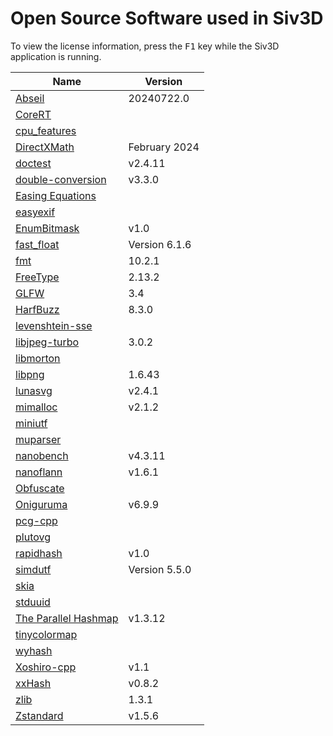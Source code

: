 # Open Source Software used in Siv3D

To view the license information, press the <kbd>F1</kbd> key while the Siv3D application is running.

Name | Version
--- | ---
[Abseil](https://github.com/abseil/abseil-cpp) | 20240722.0
[CoreRT](https://github.com/dotnet/corert) | 
[cpu_features](https://github.com/google/cpu_features) | 
[DirectXMath](https://github.com/microsoft/DirectXMath) | February 2024
[doctest](https://github.com/doctest/doctest) | v2.4.11
[double-conversion](https://github.com/google/double-conversion) | v3.3.0
[Easing Equations](http://robertpenner.com/easing/) | 
[easyexif](https://github.com/mayanklahiri/easyexif) | 
[EnumBitmask](https://github.com/Reputeless/EnumBitmask) | v1.0
[fast_float](https://github.com/fastfloat/fast_float) | Version 6.1.6
[fmt](https://github.com/fmtlib/fmt) | 10.2.1
[FreeType](https://www.freetype.org/) | 2.13.2
[GLFW](https://github.com/glfw/glfw) | 3.4
[HarfBuzz](https://github.com/harfbuzz/harfbuzz) | 8.3.0
[levenshtein-sse](https://github.com/addaleax/levenshtein-sse) | 
[libjpeg-turbo](https://github.com/libjpeg-turbo/libjpeg-turbo) | 3.0.2
[libmorton](https://github.com/Forceflow/libmorton) | 
[libpng](http://www.libpng.org/pub/png/libpng.html) | 1.6.43
[lunasvg](https://github.com/sammycage/lunasvg) | v2.4.1
[mimalloc](https://github.com/microsoft/mimalloc) | v2.1.2
[miniutf](https://github.com/dropbox/miniutf) | 
[muparser](https://github.com/beltoforion/muparser) | 
[nanobench](https://github.com/martinus/nanobench) | v4.3.11
[nanoflann](https://github.com/jlblancoc/nanoflann) | v1.6.1
[Obfuscate](https://github.com/adamyaxley/Obfuscate) | 
[Oniguruma](https://github.com/kkos/oniguruma) | v6.9.9
[pcg-cpp](https://github.com/imneme/pcg-cpp) | 
[plutovg](https://github.com/sammycage/plutovg) | 
[rapidhash](https://github.com/Nicoshev/rapidhash) | v1.0
[simdutf](https://github.com/simdutf/simdutf) | Version 5.5.0
[skia](https://github.com/google/skia) |
[stduuid](https://github.com/mariusbancila/stduuid) | 
[The Parallel Hashmap](https://github.com/greg7mdp/parallel-hashmap) | v1.3.12
[tinycolormap](https://github.com/yuki-koyama/tinycolormap) | 
[wyhash](https://github.com/wangyi-fudan/wyhash) | 
[Xoshiro-cpp](https://github.com/Reputeless/Xoshiro-cpp) | v1.1
[xxHash](https://github.com/Cyan4973/xxHash) | v0.8.2
[zlib](https://www.zlib.net/) | 1.3.1
[Zstandard](https://github.com/facebook/zstd) | v1.5.6
